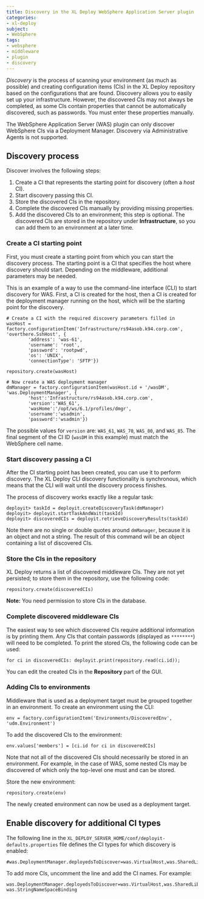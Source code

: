 ```yaml
---
title: Discovery in the XL Deploy WebSphere Application Server plugin
categories:
- xl-deploy
subject:
- WebSphere
tags:
- websphere
- middleware
- plugin
- discovery
---
```


*Discovery* is the process of scanning your environment (as much as possible) and creating configuration items (CIs) in the XL Deploy repository based on the configurations that are found. Discovery allows you to easily set up your infrastructure. However, the discovered CIs may not always be completed, as some CIs contain properties that cannot be automatically discovered, such as passwords. You must enter these properties manually.

The WebSphere Application Server (WAS) plugin can only discover WebSphere CIs via a Deployment Manager. Discovery via Administrative Agents is not supported.

## Discovery process

Discover involves the following steps:

1. Create a CI that represents the starting point for discovery (often a *host* CI).
2. Start discovery passing this CI.
3. Store the discovered CIs in the repository.
4. Complete the discovered CIs manually by providing missing properties.
5. Add the discovered CIs to an environment; this step is optional. The discovered CIs are stored in the repository under **Infrastructure**, so you can add them to an environment at a later time.

### Create a CI starting point

First, you must create a starting point from which you can start the discovery process. The starting point is a CI that specifies the host where discovery should start. Depending on the middleware, additional parameters may be needed.

This is an example of a way to use the command-line interface (CLI) to start discovery for WAS. First, a CI is created for the host, then a CI is created for the deployment manager running on the host, which will be the starting point for the discovery.

    # Create a CI with the required discovery parameters filled in
    wasHost = factory.configurationItem('Infrastructure/rs94asob.k94.corp.com', 'overthere.SshHost', {
            'address': 'was-61',
            'username': 'root',
            'password': 'rootpwd',
            'os': 'UNIX',
            'connectionType': 'SFTP'})

    repository.create(wasHost)

    # Now create a WAS deployment manager
    dmManager = factory.configurationItem(wasHost.id + '/wasDM', 'was.DeploymentManager', {
            'host':'Infrastructure/rs94asob.k94.corp.com',
            'version':'WAS_61',
            'wasHome':'/opt/ws/6.1/profiles/dmgr',
            'username':'wsadmin',
            'password':'wsadmin'})

The possible values for `version` are: `WAS_61`, `WAS_70`, `WAS_80`, and `WAS_85`. The final segment of the CI ID (`wasDM` in this example) must match the WebSphere cell name.

### Start discovery passing a CI

After the CI starting point has been created, you can use it to perform discovery. The XL Deploy CLI discovery functionality is synchronous, which means that the CLI will wait until the discovery process finishes.

The process of discovery works exactly like a regular task:

    deployit> taskId = deployit.createDiscoveryTask(dmManager)
    deployit> deployit.startTaskAndWait(taskId)
    deployit> discoveredCIs = deployit.retrieveDiscoveryResults(taskId)

Note there are no single or double quotes around `dmManager`, because it is an object and not a string. The result of this command will be an object containing a list of discovered CIs.

### Store the CIs in the repository

XL Deploy returns a list of discovered middleware CIs. They are not yet persisted; to store them in the repository, use the following code:

    repository.create(discoveredCIs)

**Note:** You need permission to store CIs in the database.

### Complete discovered middleware CIs

The easiest way to see which discovered CIs require additional information is by printing them. Any CIs that contain passwords (displayed as `********`) will need to be completed. To print the stored CIs, the following code can be used:

    for ci in discoveredCIs: deployit.print(repository.read(ci.id));

You can edit the created CIs in the **Repository** part of the GUI.

### Adding CIs to environments

Middleware that is used as a deployment target must be grouped together in an environment. To create an environment using the CLI:

    env = factory.configurationItem('Environments/DiscoveredEnv', 'udm.Environment')

To add the discovered CIs to the environment:

    env.values['members'] = [ci.id for ci in discoveredCIs]

Note that not all of the discovered CIs should necessarily be stored in an environment. For example, in the case of WAS, some nested CIs may be discovered of which only the top-level one must and can be stored.

Store the new environment:

    repository.create(env)

The newly created environment can now be used as a deployment target.

## Enable discovery for additional CI types

The following line in the `XL_DEPLOY_SERVER_HOME/conf/deployit-defaults.properties` file defines the CI types for which discovery is enabled:

    #was.DeploymentManager.deployedsToDiscover=was.VirtualHost,was.SharedLibrary

To add more CIs, uncomment the line and add the CI names. For example:

    was.DeploymentManager.deployedsToDiscover=was.VirtualHost,was.SharedLibrary, was.StringNameSpaceBinding
